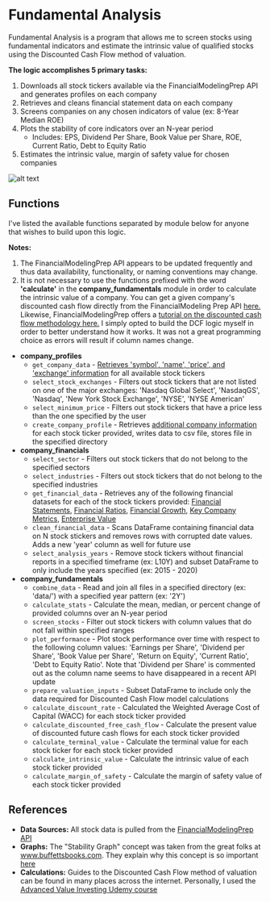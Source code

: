 # Fundamental Analysis
Fundamental Analysis is a program that allows me to screen stocks using fundamental indicators and estimate the intrinsic value of qualified stocks using the Discounted Cash Flow method of valuation.

**The logic accomplishes 5 primary tasks:**

1. Downloads all stock tickers available via the FinancialModelingPrep API and generates profiles on each company
2. Retrieves and cleans financial statement data on each company
3. Screens companies on any chosen indicators of value (ex: 8-Year Median ROE)
4. Plots the stability of core indicators over an N-year period
    - Includes: EPS, Dividend Per Share, Book Value per Share, ROE, Current Ratio, Debt to Equity Ratio
5. Estimates the intrinsic value, margin of safety value for chosen companies

![alt text](https://github.com/hjones20/fundamental-analysis/blob/master/fundamental/images/EPS-scaled.png?raw=true)

## Functions
I've listed the available functions separated by module below for anyone that wishes to build upon this logic. <br/>

**Notes:**<br/>
1. The FinancialModelingPrep API appears to be updated frequently and thus data availability, functionality, or naming conventions may change.
2. It is not necessary to use the functions prefixed with the word **'calculate'** in the **company_fundamentals** module in order to calculate the intrinsic value of a company. You can get a given company's discounted cash flow directly from the FinancialModeling Prep API <a href="https://financialmodelingprep.com/developer/docs/#Company-Discounted-cash-flow-value" target="_blank">here.</a> Likewise, FinancialModelingPrep offers a <a href="https://financialmodelingprep.com/discounted-cash-flow" target="_blank">tutorial on the discounted cash flow methodology here.</a> I simply opted to build the DCF logic myself in order to better understand how it works. It was not a great programming choice as errors will result if column names change.

- **company_profiles**
    - `get_company_data` - <a href="https://financialmodelingprep.com/developer/docs/#Symbols-List" target="_blank">Retrieves 'symbol', 'name', 'price', and 'exchange' information</a> for all available stock tickers
    - `select_stock_exchanges` - Filters out stock tickers that are not listed on one of the major exchanges: 'Nasdaq Global Select', 'NasdaqGS', 'Nasdaq', 'New York Stock Exchange', 'NYSE', 'NYSE American'
    - `select_minimum_price` - Filters out stock tickers that have a price less than the one specified by the user
    - `create_company_profile` - Retrieves <a href="https://financialmodelingprep.com/developer/docs/#Company-Profile" target="_blank">additional company information</a> for each stock ticker provided, writes data to csv file, stores file in the specified directory
- **company_financials**
    - `select_sector` - Filters out stock tickers that do not belong to the specified sectors
    - `select_industries` - Filters out stock tickers that do not belong to the specified industries
    - `get_financial_data` - Retrieves any of the following financial datasets for each of the stock tickers provided: <a href="https://financialmodelingprep.com/developer/docs/#Company-Financial-Statements" target="_blank">Financial Statements</a>, <a href="https://financialmodelingprep.com/developer/docs/#Company-Financial-Ratios" target="_blank">Financial Ratios</a>, <a href="https://financialmodelingprep.com/developer/docs/#Company-Financial-Growth" target="_blank">Financial Growth</a>, <a href="https://financialmodelingprep.com/developer/docs/#Company-Key-Metrics" target="_blank">Key Company Metrics</a>, <a href="https://financialmodelingprep.com/developer/docs/#Company-Enterprise-Value" target="_blank">Enterprise Value</a>
    - `clean_financial_data` - Scans DataFrame containing financial data on N stock stickers and removes rows with corrupted date values. Adds a new 'year' column as well for future use
    - `select_analysis_years` - Remove stock tickers without financial reports in a specified timeframe (ex: L10Y) and subset DataFrame to only include the years specified (ex: 2015 - 2020)
- **company_fundamentals**
    - `combine_data` - Read and join all files in a specified directory (ex: 'data/') with a specified year pattern (ex: '2Y')
    - `calculate_stats` - Calculate the mean, median, or percent change of provided columns over an N-year period
    - `screen_stocks` - Filter out stock tickers with column values that do not fall within specified ranges
    - `plot_performance` - Plot stock performance over time with respect to the following column values: 'Earnings per Share', 'Dividend per Share', 'Book Value per Share', 'Return on Equity', 'Current Ratio', 'Debt to Equity Ratio'. Note that 'Dividend per Share' is commented out as the column name seems to have disappeared in a recent API update
    - `prepare_valuation_inputs` - Subset DataFrame to include only the data required for Discounted Cash Flow model calculations
    - `calculate_discount_rate` - Calculated the Weighted Average Cost of Capital (WACC) for each stock ticker provided
    - `calculate_discounted_free_cash_flow` - Calculate the present value of discounted future cash flows for each stock ticker provided
    - `calculate_terminal_value` - Calculate the terminal value for each stock ticker for each stock ticker provided
    - `calculate_intrinsic_value` - Calculate the intrinsic value of each stock ticker provided
    - `calculate_margin_of_safety` - Calculate the margin of safety value of each stock ticker provided 


## References
- **Data Sources:** All stock data is pulled from the <a href="https://financialmodelingprep.com/developer/docs/" target="_blank">FinancialModelingPrep API</a>
- **Graphs:** The "Stability Graph" concept was taken from the great folks at <a href="https://www.buffettsbooks.com/" target="_blank">www.buffettsbooks.com</a>. They explain why this concept is so important <a href="https://www.buffettsbooks.com/how-to-invest-in-stocks/intermediate-course/lesson-20" target="_blank">here</a>
- **Calculations:** Guides to the Discounted Cash Flow method of valuation can be found in many places across the internet. Personally, I used the <a href="https://www.udemy.com/course/advanced-value-investing" target="_blank">Advanced Value Investing Udemy course</a> 
